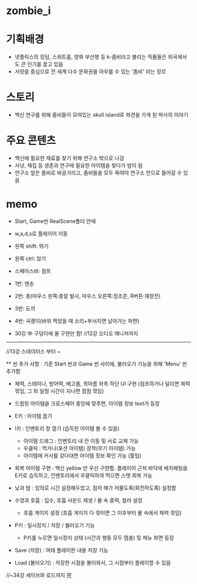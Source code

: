 # zombie_i

# 기획배경
- 넷플릭스의 킹덤, 스위트홈, 영화 부산행 등 k-좀비라고 불리는 작품들은 외국에서도 큰 인기를 끌고 있음
- 서양을 중심으로 전 세계 다수 문화권을 아우를 수 있는 '좀비' 라는 장르

# 스토리
- 백신 연구를 위해 좀비들이 모여있는 skull island로 파견을 가게 된 박사의 이야기

# 주요 콘텐츠
- 백신에 필요한 재료를 찾기 위해 연구소 밖으로 나감
- 사냥, 채집 등 생존과 연구에 필요한 아이템을 찾다가 밤이 됨
- 연구소 앞은 좀비로 바글거리고, 좀비들을 모두 죽여야 연구소 안으로 들어갈 수 있음






# memo
- Start, Game씬 RealScene폴더 안에

- w,a,d,s로 플레이어 이동
- 왼쪽 shift: 뛰기
- 왼쪽 ctrl: 앉기
- 스페이스바: 점프

- 1번: 맨손
- 2번: 총(마우스 왼쪽:총알 발사, 마우스 오른쪽:정조준, R버튼:재장전)
- 3번: 도끼
- 4번: 곡괭이(바위 찍었을 때 소리+부서지면 날아가는 파편)

- 30강 中 구덩이에 물 구현만 함!
//12강 오디오 매니저까지

---------

//13강 스테이터스 부터 ~


** 씬 추가 사항 : 기존 Start 씬과 Game 씬 사이에, 불러오기 기능을 위해 'Menu' 씬 추가함

- 체력, 스테미나, 방어력, 배고픔, 목마름 좌측 하단 UI 구현 (점프하거나 달리면 체력 깎임, 그 외 일정 시간이 지나면 점점 깎임)
- 드랍된 아이템을 크로스헤어 중앙에 맞추면, 아이템 정보 text가 등장 

- E키 : 아이템 줍기

- I키 : 인벤토리 창 열기 (습득한 아이템 볼 수 있음)
  + 아이템 드래그 : 인벤토리 내 칸 이동 및 서로 교체 가능
  + 우클릭 : 먹거나(포션 아이템) 장착(무기 아이템) 가능
  + 아이템에 커서를 갖다대면 아이템 정보 확인 가능 (툴팁)
  
- 회복 아이템 구현 : 백신 yellow 만 우선 구현함. 플레이어 근처 바닥에 배치해뒀음
  E키로 습득하고, 인벤토리에서 우클릭하여 먹으면 스탯 회복 가능
  
- 낮과 밤 : 임의로 시간 설정해두었고, 점차 해가 저물도록(회전하도록) 설정함
- 수영과 호흡 : 입수, 호흡 사운드 재생 / 물 속 중력, 컬러 설정
  + 호흡 게이지 설정 (호흡 게이지 다 깎이면 그 이후부터 물 속에서 체력 깎임)

- P키 : 일시정지 / 저장 / 불러오기 기능
  + P키를 누르면 일시정지 상태 (시간과 행동 모두 멈춤) 및 메뉴 화면 등장
  
- Save (저장) : 여태 플레이한 내용 저장 기능
- Load (불러오기) : 저장한 시점을 불러와서, 그 시점부터 플레이할 수 있음

//~34강 세이브와 로드까지 完
